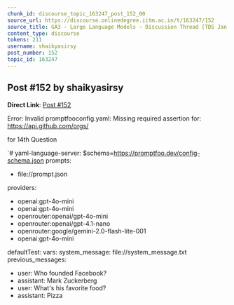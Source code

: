 ```yaml
---
chunk_id: discourse_topic_163247_post_152_00
source_url: https://discourse.onlinedegree.iitm.ac.in/t/163247/152
source_title: GA3 - Large Language Models - Discussion Thread [TDS Jan 2025]
content_type: discourse
tokens: 211
username: shaikyasirsy
post_number: 152
topic_id: 163247
---
```


## Post #152 by shaikyasirsy

**Direct Link**: [Post #152](https://discourse.onlinedegree.iitm.ac.in/t/163247/152)

Error: Invalid promptfooconfig.yaml: Missing required assertion for: https://api.github.com/orgs/

for 14th Question

`# yaml-language-server: $schema=https://promptfoo.dev/config-schema.json
prompts:
 - file://prompt.json

providers:
 - openai:gpt-4o-mini
 - openai:gpt-4o-mini
 - openrouter:openai/gpt-4o-mini
 - openrouter:openai/gpt-4.1-nano
 - openrouter:google/gemini-2.0-flash-lite-001
 - openai:gpt-4o-mini

defaultTest:
 vars:
 system_message: file://system_message.txt
 previous_messages:
 - user: Who founded Facebook?
 - assistant: Mark Zuckerberg
 - user: What's his favorite food?
 - assistant: Pizza
